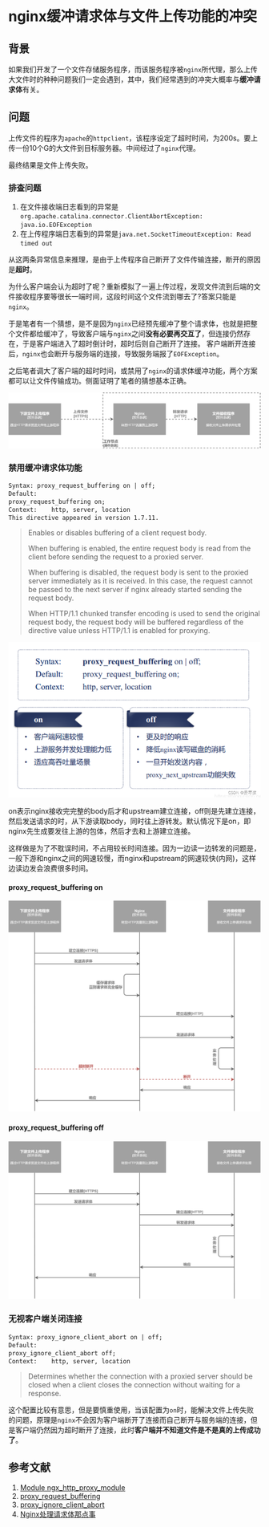 # nginx缓冲请求体与文件上传功能的冲突

## 背景

如果我们开发了一个文件存储服务程序，而该服务程序被`nginx`所代理，那么上传大文件时的种种问题我们一定会遇到，其中，我们经常遇到的冲突大概率与**缓冲请求体**有关。

## 问题

上传文件的程序为`apache`的`httpclient`，该程序设定了超时时间，为200s。要上传一份10个G的大文件到目标服务器。中间经过了`nginx`代理。

最终结果是文件上传失败。

### 排查问题

1. 在文件接收端日志看到的异常是`org.apache.catalina.connector.ClientAbortException: java.io.EOFException`
2. 在上传程序端日志看到的异常是`java.net.SocketTimeoutException: Read timed out`

从这两条异常信息来推理，是由于上传程序自己断开了文件传输连接，断开的原因是**超时**。

为什么客户端会认为超时了呢？重新模拟了一遍上传过程，发现文件流到后端的文件接收程序要等很长一端时间，这段时间这个文件流到哪去了?答案只能是`nginx`。

于是笔者有一个猜想，是不是因为`nginx`已经预先缓冲了整个请求体，也就是把整个文件都给缓冲了，导致客户端与`nginx`之间**没有必要再交互了**，但连接仍然存在，于是客户端进入了超时倒计时，超时后则自己断开了连接。
客户端断开连接后，`nginx`也会断开与服务端的连接，导致服务端报了`EOFException`。

之后笔者调大了客户端的超时时间，或禁用了`nginx`的请求体缓冲功能，两个方案都可以让文件传输成功。侧面证明了笔者的猜想基本正确。

![缓存on.png](doc_img/proxy_request_buffering_4_upload_file-常见架构.drawio.png)


### 禁用缓冲请求体功能

```
Syntax:	proxy_request_buffering on | off;
Default:	
proxy_request_buffering on;
Context:	http, server, location
This directive appeared in version 1.7.11.
```

> Enables or disables buffering of a client request body.
>
> When buffering is enabled, the entire request body is read from the client before sending the request to a proxied server.
>
> When buffering is disabled, the request body is sent to the proxied server immediately as it is received. In this case, the request cannot be passed to the next server if nginx already started sending the request body.
>
> When HTTP/1.1 chunked transfer encoding is used to send the original request body, the request body will be buffered regardless of the directive value unless HTTP/1.1 is enabled for proxying.

![proxy_request_buffering_on_or_off.png](doc_img/proxy_request_buffering_on_or_off.png)

on表示nginx接收完完整的body后才和upstream建立连接，off则是先建立连接，然后发送请求的时，从下游读取body，同时往上游转发。默认情况下是on，即nginx先生成要发往上游的包体，然后才去和上游建立连接。

这样做是为了不耽误时间，不占用较长时间连接。因为一边读一边转发的问题是，一般下游和nginx之间的网速较慢，而nginx和upstream的网速较快(内网)，这样边读边发会浪费很多时间。

#### proxy_request_buffering on
![缓存on.png](doc_img/proxy_request_buffering_4_upload_file-缓存on.drawio.png)

#### proxy_request_buffering off
![缓存on.png](doc_img/proxy_request_buffering_4_upload_file-缓存off.drawio.png)

### 无视客户端关闭连接

```
Syntax:	proxy_ignore_client_abort on | off;
Default:	
proxy_ignore_client_abort off;
Context:	http, server, location
```

> Determines whether the connection with a proxied server should be closed when a client closes the connection without waiting for a response.

这个配置比较有意思，但是要慎重使用，当该配置为`on`时，能解决文件上传失败的问题，原理是`nginx`不会因为客户端断开了连接而自己断开与服务端的连接，但是客户端仍然因为超时断开了连接，此时**客户端并不知道文件是不是真的上传成功了**。

## 参考文献

1. [Module ngx_http_proxy_module](http://nginx.org/en/docs/http/ngx_http_proxy_module.html)
2. [proxy_request_buffering](http://nginx.org/en/docs/http/ngx_http_proxy_module.html#proxy_request_buffering)
3. [proxy_ignore_client_abort](http://nginx.org/en/docs/http/ngx_http_proxy_module.html#proxy_ignore_client_abort)
4. [Nginx处理请求体那点事](https://blog.csdn.net/qq_28165595/article/details/124567028)